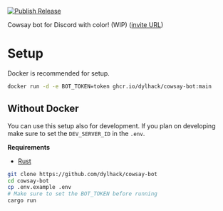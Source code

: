 [![Publish Release](https://github.com/dylhack/cowsay-bot/actions/workflows/release.yml/badge.svg)](https://github.com/dylhack/cowsay-bot/actions/workflows/release.yml)

Cowsay bot for Discord with color! (WIP) ([invite URL](https://discord.com/api/oauth2/authorize?client_id=1135038990081347605&permissions=0&scope=applications.commands%20bot))

# Setup

Docker is recommended for setup.

```sh
docker run -d -e BOT_TOKEN=token ghcr.io/dylhack/cowsay-bot:main
```

## Without Docker

You can use this setup also for development. If you plan on developing make 
sure to set the `DEV_SERVER_ID` in the `.env`.

**Requirements**

 - [Rust](https://www.rust-lang.org/)

```sh
git clone https://github.com/dylhack/cowsay-bot
cd cowsay-bot
cp .env.example .env
# Make sure to set the BOT_TOKEN before running
cargo run
```
